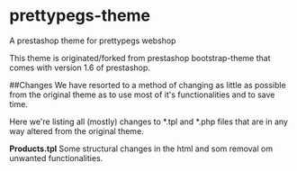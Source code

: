prettypegs-theme
================
A prestashop theme for prettypegs webshop

This theme is originated/forked from prestashop bootstrap-theme that comes with version 1.6 of prestashop.


##Changes
We have resorted to a method of changing as little as possible from the original theme as to use most of it's functionalities and to save time.

Here we're listing all (mostly) changes to *.tpl and *.php files that are in any way altered from the original theme. 

**Products.tpl**
Some structural changes in the html and som removal om unwanted functionalities.

